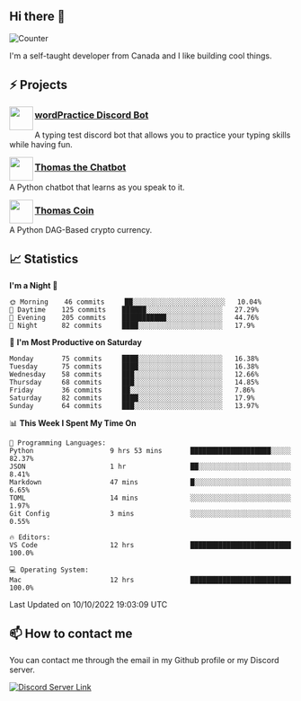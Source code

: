 <h2>Hi there 👋</h2>

![Counter](https://komarev.com/ghpvc/?username=principle105)

<p>I'm a self-taught developer from Canada and I like building cool things.</p>

<h2>⚡ Projects</h2>

<img align="left" src="https://i.imgur.com/BIzs17V.png" width="42" height="42" />
<h3><a target="_blank" href="https://top.gg/bot/743183681182498906">wordPractice Discord Bot</a></h3>
<p>A typing test discord bot that allows you to practice your typing skills while having fun.</p>

<img align="left" src="https://i.imgur.com/1qHopDH.png" width="42" height="42" />
<h3><a href="https://github.com/principle105/thomasthechatbot">Thomas the Chatbot</a></h3>
<p>A Python chatbot that learns as you speak to it.</p>

<img align="left" src="https://i.imgur.com/4FdQpgN.png" width="42" height="42" />
<h3><a href="https://github.com/principle105/thomas-coin">Thomas Coin</a></h3>
<p>A Python DAG-Based crypto currency.</p>

<h2>📈 Statistics</h2>

<!--START_SECTION:waka-->
**I'm a Night 🦉** 

```text
🌞 Morning    46 commits     ██░░░░░░░░░░░░░░░░░░░░░░░   10.04% 
🌆 Daytime    125 commits    ██████░░░░░░░░░░░░░░░░░░░   27.29% 
🌃 Evening    205 commits    ███████████░░░░░░░░░░░░░░   44.76% 
🌙 Night      82 commits     ████░░░░░░░░░░░░░░░░░░░░░   17.9%

```
📅 **I'm Most Productive on Saturday** 

```text
Monday       75 commits     ████░░░░░░░░░░░░░░░░░░░░░   16.38% 
Tuesday      75 commits     ████░░░░░░░░░░░░░░░░░░░░░   16.38% 
Wednesday    58 commits     ███░░░░░░░░░░░░░░░░░░░░░░   12.66% 
Thursday     68 commits     ███░░░░░░░░░░░░░░░░░░░░░░   14.85% 
Friday       36 commits     ██░░░░░░░░░░░░░░░░░░░░░░░   7.86% 
Saturday     82 commits     ████░░░░░░░░░░░░░░░░░░░░░   17.9% 
Sunday       64 commits     ███░░░░░░░░░░░░░░░░░░░░░░   13.97%

```


📊 **This Week I Spent My Time On** 

```text
💬 Programming Languages: 
Python                   9 hrs 53 mins       ████████████████████░░░░░   82.37% 
JSON                     1 hr                ██░░░░░░░░░░░░░░░░░░░░░░░   8.41% 
Markdown                 47 mins             █░░░░░░░░░░░░░░░░░░░░░░░░   6.65% 
TOML                     14 mins             ░░░░░░░░░░░░░░░░░░░░░░░░░   1.97% 
Git Config               3 mins              ░░░░░░░░░░░░░░░░░░░░░░░░░   0.55%

🔥 Editors: 
VS Code                  12 hrs              █████████████████████████   100.0%

💻 Operating System: 
Mac                      12 hrs              █████████████████████████   100.0%

```


 Last Updated on 10/10/2022 19:03:09 UTC
<!--END_SECTION:waka-->

<h2>📫 How to contact me</h2>

You can contact me through the email in my Github profile or my Discord server.

[![Discord Server Link](https://dcbadge.vercel.app/api/server/DHnk46C)](https://discord.gg/DHnk46C)

